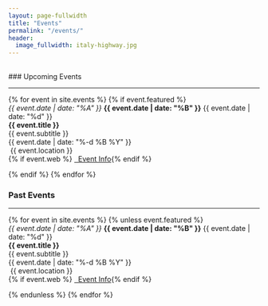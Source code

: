 ```yaml
---
layout: page-fullwidth
title: "Events"
permalink: "/events/"
header:
  image_fullwidth: italy-highway.jpg
---
```

<br>
### Upcoming Events
<hr>
{% for event in site.events %}
{% if event.featured %}

<div class ="row">	
<section class="medium-2 columns">
	<time datetime="{{ event.date }}" class="icon">
  		<em>{{ event.date | date: "%A" }}</em>
  		<strong>{{ event.date | date: "%B" }}</strong>
		<span>{{ event.date | date: "%d" }}</span>
	</time>
</section>

<section class="medium-10 columns">
	<strong>{{ event.title }}</strong> <br>
	{{ event.subtitle }} <br>
	{{ event.date | date: "%-d %B %Y" }}<br>
	<i class="fa fa-map-marker" aria-hidden="true"></i>&nbsp;{{ event.location }}<br>
	{% if event.web %}
   <a href="{{ event.web['url'] }}" {% if event.web['external'] == "true" %}target="_blank"{% endif %} style="white-space: nowrap;"><i class="fa fa-globe" aria-hidden="true"></i>&nbsp; Event Info</a>{% endif %}
</section>
</div>

{% endif %}
{% endfor %}

### Past Events
<hr>
{% for event in site.events %}
{% unless event.featured %}

<div class = "row">
<section class="medium-2 columns">
	<time datetime="{{ event.date }}" class="icon">
  		<em>{{ event.date | date: "%A" }}</em>
  		<strong>{{ event.date | date: "%B" }}</strong>
		<span>{{ event.date | date: "%d" }}</span>
	</time>
</section>

<section class="medium-9 columns">
	<strong>{{ event.title }}</strong> <br>
	{{ event.subtitle }} <br>
	{{ event.date | date: "%-d %B %Y" }}<br>
	<i class="fa fa-map-marker" aria-hidden="true"></i>&nbsp;{{ event.location }}<br>
	{% if event.web %}
   <a href="{{ event.web['url'] }}" {% if event.web['external'] == "true" %}target="_blank"{% endif %} style="white-space: nowrap;"><i class="fa fa-globe" aria-hidden="true"></i>&nbsp; Event Info</a>{% endif %}
</section>
</div>

{% endunless %}
{% endfor %}